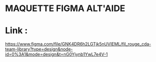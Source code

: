 # MAQUETTE FIGMA ALT'AIDE

# Link : 

https://www.figma.com/file/GNK4DR6h2LGTjk5nUVIEML/fil_rouge_cda-team-library?type=design&node-id=0%3A1&mode=design&t=nG0Yjynb1YwL7e4V-1